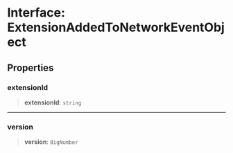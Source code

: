 # Interface: ExtensionAddedToNetworkEventObject

## Properties

### extensionId

> **extensionId**: `string`

***

### version

> **version**: `BigNumber`
